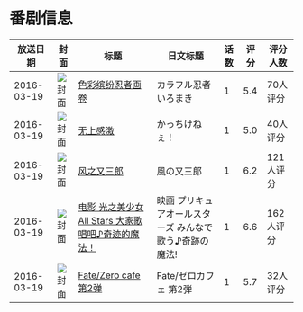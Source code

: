 # 番剧信息

|放送日期|封面|标题|日文标题|话数|评分|评分人数|
|---|---|---|---|---|---|---|
|2016-03-19|![封面](https://lain.bgm.tv/pic/cover/c/f0/36/136600_WV4kM.jpg)|[色彩缤纷忍者画卷](https://bangumi.tv/subject/136600)|カラフル忍者いろまき|1|5.4|70人评分|
|2016-03-19|![封面](https://lain.bgm.tv/pic/cover/c/92/2c/136602_8ZAD8.jpg)|[无上感激](https://bangumi.tv/subject/136602)|かっちけねぇ！|1|5.0|40人评分|
|2016-03-19|![封面](https://lain.bgm.tv/pic/cover/c/1c/4c/136603_7LH2Q.jpg)|[风之又三郎](https://bangumi.tv/subject/136603)|風の又三郎|1|6.2|121人评分|
|2016-03-19|![封面](https://lain.bgm.tv/pic/cover/c/71/c0/159824_af4Hz.jpg)|[电影 光之美少女 All Stars 大家歌唱吧♪奇迹的魔法！](https://bangumi.tv/subject/159824)|映画 プリキュアオールスターズ みんなで歌う♪奇跡の魔法!|1|6.6|162人评分|
|2016-03-19|![封面](https://lain.bgm.tv/pic/cover/c/9d/2c/336523_e2uqx.jpg)|[Fate/Zero cafe 第2弹](https://bangumi.tv/subject/336523)|Fate/ゼロカフェ 第2弾|1|5.7|32人评分|
